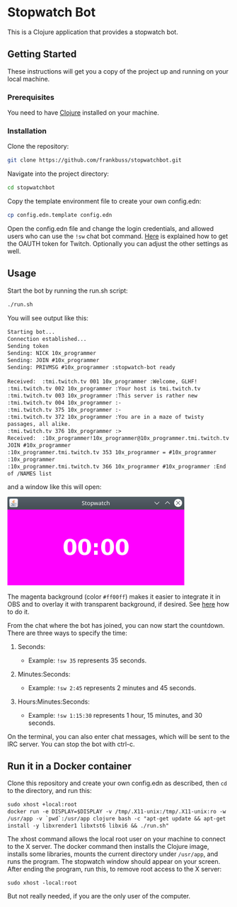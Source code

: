 # Stopwatch Bot
This is a Clojure application that provides a stopwatch bot.

## Getting Started
These instructions will get you a copy of the project up and running on your local machine.

### Prerequisites
You need to have [Clojure](https://clojure.org/guides/install_clojure) installed on your machine. 

### Installation
Clone the repository:
```bash
git clone https://github.com/frankbuss/stopwatchbot.git
```
Navigate into the project directory:
```bash
cd stopwatchbot
```
Copy the template environment file to create your own config.edn:
```bash
cp config.edn.template config.edn
```
Open the config.edn file and change the login credentials, and allowed users who can use the `!sw` chat bot command. [Here](https://dev.twitch.tv/docs/authentication/getting-tokens-oauth/) is explained how to get the OAUTH token for Twitch. Optionally you can adjust the other settings as well.

## Usage
Start the bot by running the run.sh script:
```bash
./run.sh
```
You will see output like this:
```
Starting bot...
Connection established...
Sending token
Sending: NICK 10x_programmer
Sending: JOIN #10x_programmer
Sending: PRIVMSG #10x_programmer :stopwatch-bot ready

Received:  :tmi.twitch.tv 001 10x_programmer :Welcome, GLHF!
:tmi.twitch.tv 002 10x_programmer :Your host is tmi.twitch.tv
:tmi.twitch.tv 003 10x_programmer :This server is rather new
:tmi.twitch.tv 004 10x_programmer :-
:tmi.twitch.tv 375 10x_programmer :-
:tmi.twitch.tv 372 10x_programmer :You are in a maze of twisty passages, all alike.
:tmi.twitch.tv 376 10x_programmer :>
Received:  :10x_programmer!10x_programmer@10x_programmer.tmi.twitch.tv JOIN #10x_programmer
:10x_programmer.tmi.twitch.tv 353 10x_programmer = #10x_programmer :10x_programmer
:10x_programmer.tmi.twitch.tv 366 10x_programmer #10x_programmer :End of /NAMES list
```
and a window like this will open:

![Window Screenshot](window.png)

The magenta background (color `#ff00ff`) makes it easier to integrate it in OBS and to overlay it with transparent background, if desired. See [here](https://obsproject.com/kb/color-key-filter) how to do it.

From the chat where the bot has joined, you can now start the countdown. There are three ways to specify the time:

1. Seconds:
   - Example: `!sw 35` represents 35 seconds.

1. Minutes:Seconds:
   - Example: `!sw 2:45` represents 2 minutes and 45 seconds.

1. Hours:Minutes:Seconds:
   - Example: `!sw 1:15:30` represents 1 hour, 15 minutes, and 30 seconds.

On the terminal, you can also enter chat messages, which will be sent to the IRC server. You can stop the bot with ctrl-c.

## Run it in a Docker container
Clone this repository and create your own config.edn as described, then `cd` to the directory, and run this:
```
sudo xhost +local:root
docker run -e DISPLAY=$DISPLAY -v /tmp/.X11-unix:/tmp/.X11-unix:ro -w /usr/app -v `pwd`:/usr/app clojure bash -c "apt-get update && apt-get install -y libxrender1 libxtst6 libxi6 && ./run.sh"
```
The xhost command allows the local root user on your machine to connect to the X server. The docker command then installs the Clojure image, installs some libraries, mounts the current directory under `/usr/app`, and runs the program. The stopwatch window should appear on your screen. After ending the program, run this, to remove root access to the X server:
```
sudo xhost -local:root
```
But not really needed, if you are the only user of the computer.
